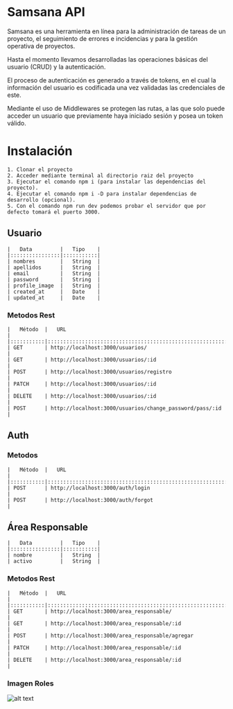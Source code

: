# Samsana API
Samsana es una herramienta en línea para la administración de tareas de un proyecto, el seguimiento de errores e incidencias y para la gestión operativa de proyectos.

Hasta el momento llevamos desarrolladas las operaciones básicas del usuario (CRUD) y la autenticación.

El proceso de autenticación es generado a través de tokens, en el cual la información del usuario es codificada una vez validadas las credenciales de este.

Mediante el uso de Middlewares se protegen las rutas, a las que solo puede acceder un usuario que previamente haya iniciado sesión y posea un token válido.
# Instalación
    1. Clonar el proyecto
    2. Acceder mediante terminal al directorio raiz del proyecto
    3. Ejecutar el comando npm i (para instalar las dependencias del proyecto).
    4. Ejecutar el comando npm i -D para instalar dependencias de desarrollo (opcional).
    5. Con el comando npm run dev podemos probar el servidor que por defecto tomará el puerto 3000.

## Usuario
    |   Data         |   Tipo    |
    |::::::::::::::::|:::::::::::|
    | nombres        |   String  |
    | apellidos      |   String  |
    | email          |   String  |
    | password       |   String  |
    | profile_image  |   String  |
    | created_at     |   Date    |
    | updated_at     |   Date    |

### Metodos Rest
    |   Método  |   URL                                                      |
    |:::::::::::|::::::::::::::::::::::::::::::::::::::::::::::::::::::::::::|
    | GET       | http://localhost:3000/usuarios/                            |
    | GET       | http://localhost:3000/usuarios/:id                         |
    | POST      | http://localhost:3000/usuarios/registro                    |
    | PATCH     | http://localhost:3000/usuarios/:id                         |
    | DELETE    | http://localhost:3000/usuarios/:id                         |
    | POST      | http://localhost:3000/usuarios/change_password/pass/:id    |



## Auth
### Metodos
    |   Método  |   URL                                                      |
    |:::::::::::|::::::::::::::::::::::::::::::::::::::::::::::::::::::::::::|
    | POST      | http://localhost:3000/auth/login                           |
    | POST      | http://localhost:3000/auth/forgot                          |

## Área Responsable
    |   Data         |   Tipo    |
    |::::::::::::::::|:::::::::::|
    | nombre         |   String  |
    | activo         |   String  |

### Metodos Rest
    |   Método  |   URL                                                      |
    |:::::::::::|::::::::::::::::::::::::::::::::::::::::::::::::::::::::::::|
    | GET       | http://localhost:3000/area_responsable/                    |
    | GET       | http://localhost:3000/area_responsable/:id                 |
    | POST      | http://localhost:3000/area_responsable/agregar             |
    | PATCH     | http://localhost:3000/area_responsable/:id                 |
    | DELETE    | http://localhost:3000/area_responsable/:id                 |

### Imagen Roles
![alt text](https://github.com/[username]/[reponame]/blob/[branch]/image.jpg?raw=true)


   